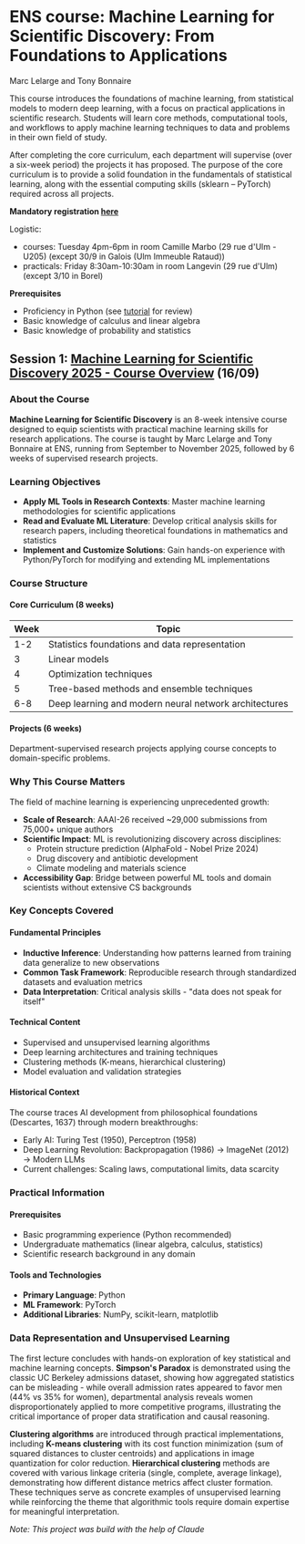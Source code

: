 # ENS course: Machine Learning for Scientific Discovery: From Foundations to Applications

Marc Lelarge and Tony Bonnaire

This course introduces the foundations of machine learning, from statistical models to modern deep learning, with a focus on practical applications in scientific research. Students will learn core methods, computational tools, and workflows to apply machine learning techniques to data and problems in their own field of study.

After completing the core curriculum, each department will supervise (over a six-week period) the projects it has proposed. The purpose of the core curriculum is to provide a solid foundation in the fundamentals of statistical learning, along with the essential computing skills (sklearn – PyTorch) required across all projects.

**Mandatory registration [here](https://docs.google.com/forms/d/e/1FAIpQLScs--bQWrZO94LsgB5QG2txksC5G6_zuYEnO2uoDwvz5vQazQ/viewform?usp=dialog)**

Logistic:
- courses: Tuesday 4pm-6pm in room Camille Marbo (29 rue d'Ulm - U205) (except 30/9 in Galois (Ulm Immeuble Rataud))
- practicals: Friday 8:30am-10:30am in room Langevin (29 rue d'Ulm) (except 3/10 in Borel)

**Prerequisites**  
- Proficiency in Python (see [tutorial](https://cs231n.github.io/python-numpy-tutorial/) for review)  
- Basic knowledge of calculus and linear algebra  
- Basic knowledge of probability and statistics  

## Session 1: [Machine Learning for Scientific Discovery 2025 - Course Overview](https://docs.google.com/presentation/d/1Z7Zyjx7IS3zy2r7UhZxtVHOWhCIgRvogYnqKTgGGamk/edit?usp=sharing) (16/09)

### About the Course

**Machine Learning for Scientific Discovery** is an 8-week intensive course designed to equip scientists with practical machine learning skills for research applications. The course is taught by Marc Lelarge and Tony Bonnaire at ENS, running from September to November 2025, followed by 6 weeks of supervised research projects.


### Learning Objectives

- **Apply ML Tools in Research Contexts**: Master machine learning methodologies for scientific applications
- **Read and Evaluate ML Literature**: Develop critical analysis skills for research papers, including theoretical foundations in mathematics and statistics  
- **Implement and Customize Solutions**: Gain hands-on experience with Python/PyTorch for modifying and extending ML implementations

### Course Structure

#### Core Curriculum (8 weeks)
| Week | Topic |
|------|-------|
| 1-2 | Statistics foundations and data representation |
| 3 | Linear models |
| 4 | Optimization techniques |
| 5 | Tree-based methods and ensemble techniques |
| 6-8 | Deep learning and modern neural network architectures |

#### Projects (6 weeks)
Department-supervised research projects applying course concepts to domain-specific problems.

### Why This Course Matters

The field of machine learning is experiencing unprecedented growth:

- **Scale of Research**: AAAI-26 received ~29,000 submissions from 75,000+ unique authors
- **Scientific Impact**: ML is revolutionizing discovery across disciplines:
  - Protein structure prediction (AlphaFold - Nobel Prize 2024)
  - Drug discovery and antibiotic development
  - Climate modeling and materials science
- **Accessibility Gap**: Bridge between powerful ML tools and domain scientists without extensive CS backgrounds

### Key Concepts Covered

#### Fundamental Principles
- **Inductive Inference**: Understanding how patterns learned from training data generalize to new observations
- **Common Task Framework**: Reproducible research through standardized datasets and evaluation metrics
- **Data Interpretation**: Critical analysis skills - "data does not speak for itself"

#### Technical Content
- Supervised and unsupervised learning algorithms
- Deep learning architectures and training techniques
- Clustering methods (K-means, hierarchical clustering)
- Model evaluation and validation strategies

#### Historical Context
The course traces AI development from philosophical foundations (Descartes, 1637) through modern breakthroughs:
- Early AI: Turing Test (1950), Perceptron (1958)
- Deep Learning Revolution: Backpropagation (1986) → ImageNet (2012) → Modern LLMs
- Current challenges: Scaling laws, computational limits, data scarcity

### Practical Information

#### Prerequisites
- Basic programming experience (Python recommended)
- Undergraduate mathematics (linear algebra, calculus, statistics)
- Scientific research background in any domain

#### Tools and Technologies
- **Primary Language**: Python
- **ML Framework**: PyTorch  
- **Additional Libraries**: NumPy, scikit-learn, matplotlib

### Data Representation and Unsupervised Learning

The first lecture concludes with hands-on exploration of key statistical and machine learning concepts. **Simpson's Paradox** is demonstrated using the classic UC Berkeley admissions dataset, showing how aggregated statistics can be misleading - while overall admission rates appeared to favor men (44% vs 35% for women), departmental analysis reveals women disproportionately applied to more competitive programs, illustrating the critical importance of proper data stratification and causal reasoning. 

**Clustering algorithms** are introduced through practical implementations, including **K-means clustering** with its cost function minimization (sum of squared distances to cluster centroids) and applications in image quantization for color reduction. **Hierarchical clustering** methods are covered with various linkage criteria (single, complete, average linkage), demonstrating how different distance metrics affect cluster formation. These techniques serve as concrete examples of unsupervised learning while reinforcing the theme that algorithmic tools require domain expertise for meaningful interpretation.

_Note: This project was build with the help of Claude_
